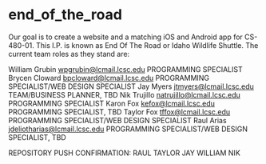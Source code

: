 # end_of_the_road
Our goal is to create a website and a matching iOS and Android app for CS-480-01. This I.P. is known as End Of The Road or Idaho Wildlife Shuttle. The current team roles as they stand are:

William Grubin      wpgrubin@lcmail.lcsc.edu	        PROGRAMMING SPECIALIST
Brycen Cloward      bpcloward@lcmail.lcsc.edu	        PROGRAMMING SPECIALIST/WEB DESIGN SPECIALIST
Jay Myers           jtmyers@lcmail.lcsc.edu		        TEAM/BUSINESS PLANNER, TBD
Nik Trujillo        natrujillo@lcmail.lcsc.edu	        PROGRAMMING SPECIALIST
Karon Fox           kefox@lcmail.lcsc.edu		        PROGRAMMING SPECIALIST, TBD
Taylor Fox          tffox@lcmail.lcsc.edu		        PROGRAMMING SPECIALIST/WEB DESIGN SPECIALIST
Raul Arias          jdeliotharias@lcmail.lcsc.edu	    PROGRAMMING SPECIALIST/WEB DESIGN SPECIALIST, TBD

REPOSITORY PUSH CONFIRMATION:
    RAUL
    TAYLOR
    JAY
    WILLIAM
    NIK